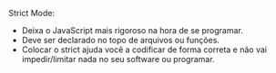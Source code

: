 Strict Mode:

- Deixa o JavaScript mais rigoroso na hora de se programar.
- Deve ser declarado no topo de arquivos ou funções.
- Colocar o strict ajuda você a codificar de forma correta e não vai impedir/limitar nada no seu software ou programar.
